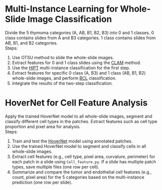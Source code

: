 # Multi-Instance Learning for Whole-Slide Image Classification
Divide the 5 thymoma categories (A, AB, B1, B2, B3) into 0 and 1 classes. 0 class contains slides from A and B3 categories. 1 class contains slides from AB, B1, and B2 categories.  
Steps:  
1. Use OTSU method to slide the whole-slide images.
2. Extract features for 0 and 1 class slides using the [CLAM](https://github.com/mahmoodlab/CLAM.git) method. 
3. Use the [HIPT](https://github.com/mahmoodlab/HIPT.git) multi-instance classification for the first step. 
4. Extract features for specific 0 class (A, B3) and 1 class (AB, B1, B2) whole-slide images, and perform [BCL](https://github.com/Zero-We/BCL.git) classification.
5. Integrate the results of the two-step classification.  
  
# HoverNet for Cell Feature Analysis
Apply the trained HoverNet model to all whole-slide images, segment and classify different cell types in the patches. Extract features such as cell type proportion and pixel area for analysis.  
Steps:
1. Train and test the [HoverNet](https://github.com/vqdang/hover_net.git) model using annotated patches. 
2. Use the trained HoverNet model to segment and classify cells in all whole-slide images.
3. Extract cell features (e.g., cell type, pixel area, curvature, perimeter) for each patch in a slide using `Cell_feature.py`. If a slide has multiple patch types, save multiple files (one row per cell).
4. Summarize and compare the tumor and endothelial cell features (e.g., count, pixel area) for the 5 categories based on the multi-instance prediction (one row per slide).